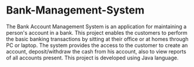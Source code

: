 # Bank-Management-System
The Bank Account Management System is an application for maintaining a person's account in a bank. 
This project enables the customers to perform the basic banking transactions by sitting at their office or 
at homes through PC or laptop. The system provides the access to the customer to create an account, 
deposit/withdraw the cash from his account, also to view reports of all accounts present. This project is 
developed using Java language. 
